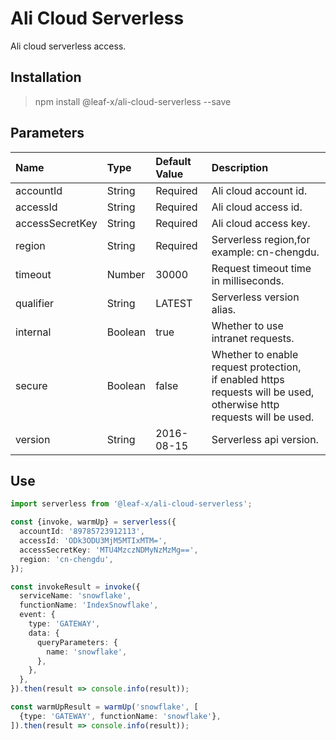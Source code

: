 # Ali Cloud Serverless

Ali cloud serverless access.

## Installation

> npm install @leaf-x/ali-cloud-serverless --save

## Parameters

| Name            | Type    | Default Value | Description                                                                                                                  |
| :-------------- | :------ | :------------ | :--------------------------------------------------------------------------------------------------------------------------- |
| accountId       | String  | Required      | Ali cloud account id.                                                                                                        |
| accessId        | String  | Required      | Ali cloud access id.                                                                                                         |
| accessSecretKey | String  | Required      | Ali cloud access key.                                                                                                        |
| region          | String  | Required      | Serverless region,for example: cn-chengdu.                                                                                   |
| timeout         | Number  | 30000         | Request timeout time in milliseconds.                                                                                        |
| qualifier       | String  | LATEST        | Serverless version alias.                                                                                                    |
| internal        | Boolean | true          | Whether to use intranet requests.                                                                                            |
| secure          | Boolean | false         | Whether to enable request protection, <br>if enabled https requests will be used, otherwise http requests will be used.</br> |
| version         | String  | 2016-08-15    | Serverless api version.                                                                                                      |

## Use

```typescript
import serverless from '@leaf-x/ali-cloud-serverless';

const {invoke, warmUp} = serverless({
  accountId: '89785723912113',
  accessId: 'ODk3ODU3MjM5MTIxMTM=',
  accessSecretKey: 'MTU4MzczNDMyNzMzMg==',
  region: 'cn-chengdu',
});

const invokeResult = invoke({
  serviceName: 'snowflake',
  functionName: 'IndexSnowflake',
  event: {
    type: 'GATEWAY',
    data: {
      queryParameters: {
        name: 'snowflake',
      },
    },
  },
}).then(result => console.info(result));

const warmUpResult = warmUp('snowflake', [
  {type: 'GATEWAY', functionName: 'snowflake'},
]).then(result => console.info(result));
```

